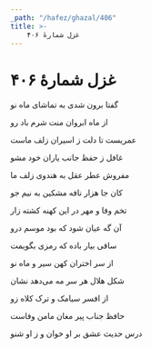 ```yaml
---
_path: "/hafez/ghazal/406"
title: >-
    غزل شمارهٔ ۴۰۶
---
```

# غزل شمارهٔ ۴۰۶

<div class="b" id="bn1"><div class="m1"><p>گفتا برون شدی به تماشای ماه نو</p></div>
<div class="m2"><p>از ماه ابروان منت شرم باد رو</p></div></div>
<div class="b" id="bn2"><div class="m1"><p>عمریست تا دلت ز اسیران زلف ماست</p></div>
<div class="m2"><p>غافل ز حفظ جانب یاران خود مشو</p></div></div>
<div class="b" id="bn3"><div class="m1"><p>مفروش عطر عقل به هندوی زلف ما</p></div>
<div class="m2"><p>کان جا هزار نافه مشکین به نیم جو</p></div></div>
<div class="b" id="bn4"><div class="m1"><p>تخم وفا و مهر در این کهنه کشته زار</p></div>
<div class="m2"><p>آن گه عیان شود که بود موسم درو</p></div></div>
<div class="b" id="bn5"><div class="m1"><p>ساقی بیار باده که رمزی بگویمت</p></div>
<div class="m2"><p>از سر اختران کهن سیر و ماه نو</p></div></div>
<div class="b" id="bn6"><div class="m1"><p>شکل هلال هر سر مه می‌دهد نشان</p></div>
<div class="m2"><p>از افسر سیامک و ترک کلاه زو</p></div></div>
<div class="b" id="bn7"><div class="m1"><p>حافظ جناب پیر مغان مامن وفاست</p></div>
<div class="m2"><p>درس حدیث عشق بر او خوان و ز او شنو</p></div></div>
